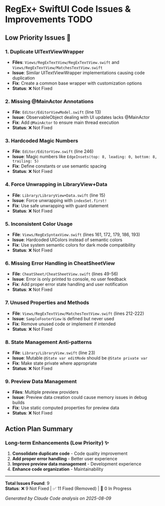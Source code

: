 # RegEx+ SwiftUI Code Issues & Improvements TODO

## Low Priority Issues 📝

### 1. **Duplicate UITextViewWrapper**
- **Files**: `Views/RegExTextView/RegExTextView.swift` and `Views/RegExTextView/MatchesTextView.swift`
- **Issue**: Similar UITextViewWrapper implementations causing code duplication
- **Fix**: Create a common base wrapper with customization options
- **Status**: ❌ Not Fixed

### 2. **Missing @MainActor Annotations**
- **File**: `Editor/EditorViewModel.swift` (line 13)
- **Issue**: ObservableObject dealing with UI updates lacks @MainActor
- **Fix**: Add `@MainActor` to ensure main thread execution
- **Status**: ❌ Not Fixed

### 3. **Hardcoded Magic Numbers**
- **File**: `Editor/EditorView.swift` (line 246)
- **Issue**: Magic numbers like `EdgeInsets(top: 8, leading: 0, bottom: 8, trailing: 5)`
- **Fix**: Define constants or use semantic spacing
- **Status**: ❌ Not Fixed

### 4. **Force Unwrapping in LibraryView+Data**
- **File**: `Library/LibraryView+Data.swift` (line 15)
- **Issue**: Force unwrapping with `indexSet.first!`
- **Fix**: Use safe unwrapping with guard statement
- **Status**: ❌ Not Fixed

### 5. **Inconsistent Color Usage**
- **File**: `Views/RegExSyntaxView.swift` (lines 161, 172, 179, 186, 193)
- **Issue**: Hardcoded UIColors instead of semantic colors
- **Fix**: Use system semantic colors for dark mode compatibility
- **Status**: ❌ Not Fixed

### 6. **Missing Error Handling in CheatSheetView**
- **File**: `CheatSheet/CheatSheetView.swift` (lines 49-56)
- **Issue**: Error is only printed to console, no user feedback
- **Fix**: Add proper error state handling and user notification
- **Status**: ❌ Not Fixed

### 7. **Unused Properties and Methods**
- **File**: `Views/RegExTextView/MatchesTextView.swift` (lines 212-222)
- **Issue**: `SampleFooterView` is defined but never used
- **Fix**: Remove unused code or implement if intended
- **Status**: ❌ Not Fixed

### 8. **State Management Anti-patterns**
- **File**: `Library/LibraryView.swift` (line 23)
- **Issue**: Mutable `@State var editMode` should be `@State private var`
- **Fix**: Make state private where appropriate
- **Status**: ❌ Not Fixed

### 9. **Preview Data Management**
- **Files**: Multiple preview providers
- **Issue**: Preview data creation could cause memory issues in debug builds
- **Fix**: Use static computed properties for preview data
- **Status**: ❌ Not Fixed

## Action Plan Summary

### Long-term Enhancements (Low Priority) ✨
1. **Consolidate duplicate code** - Code quality improvement
2. **Add proper error handling** - Better user experience
3. **Improve preview data management** - Development experience
4. **Enhance code organization** - Maintainability

---

**Total Issues Found**: 9  
**Status**: ❌ 9 Not Fixed | ✅ 11 Fixed (Removed) | 🔄 0 In Progress

*Generated by Claude Code analysis on 2025-08-09*